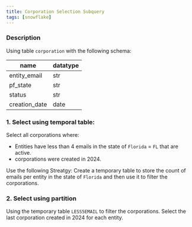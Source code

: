 ```yaml
---
title: Corporation Selection Subquery
tags: [snowflake]
---
```


### Description


Using table `corporation` with the following schema:

| name          | datatype |
| ------------- | -------- |
| entity_email  | str      |
| pf_state      | str      |
| status        | str      |
| creation_date | date     |

### 1. Select using temporal table:

Select all corporations where:
- Entities have less than 4 emails in the state of `Florida` = `FL` that are active.
- corporations were created in 2024.


Use the following Streatgy: Create a temporary table to store the count of emails per entity in the state of `Florida` and then use it to filter the corporations.



### 2. Select using partition

Using the temporary table `LESS5EMAIL` to filter the corporations. Select the last corporation created in 2024 for each entity.


